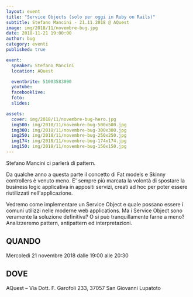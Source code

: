 ```yaml
---
layout: event
title: "Service Objects (solo per oggi in Ruby on Rails)"
subtitle: Stefano Mancini - 21.11.2018 @ AQuest
image: img/2018/11/novembre-bug.jpg
date: 2018-11-21 19:00:00
author: bug
category: eventi
published: true

event:
  speaker: Stefano Mancini
  location: AQuest

  eventbrite: 51003583090
  youtube:
  facebooklive:
  foto: 
  slides:

assets:
  cover: img/2018/11/novembre-bug-hero.jpg
  img500: img/2018/11/novembre-bug-500x500.jpg
  img300: img/2018/11/novembre-bug-300x300.jpg
  img250: img/2018/11/novembre-bug-250x250.jpg
  img174: img/2018/11/novembre-bug-174x174.jpg
  img150: img/2018/11/novembre-bug-150x150.jpg
---
```


Stefano Mancini ci parlerà di pattern.

Da qualche anno a questa parte il concetto di Fat models e Skinny controllers è venuto meno. E' sempre più marcata la volontà di spostare la business logic applicativa in appositi servizi, creati ad hoc per poter essere riutilizzati nell'applicazione.

Vedremo come implementare un Service Object e quale possano essere i comuni utilizzi nelle moderne web applications.
Ma i Service Object sono veramente la soluzione definitiva? O si può tranquillamente farne a meno? Analizzeremo pattern, antipattern ed interpretazioni.

## QUANDO

Mercoledì 21 novembre 2018 dalle 19:00 alle 20:30

## DOVE

AQuest – Via Dott. F. Garofoli 233, 37057 San Giovanni Lupatoto
